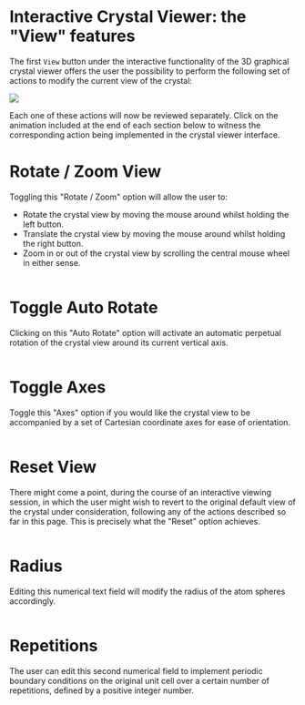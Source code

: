 # Interactive Crystal Viewer: the "View" features

The first `View` button <i class="zmdi zmdi-eye zmdi-hc-border"></i> under the interactive functionality of the 3D graphical crystal viewer offers the user the possibility to perform the following set of actions to modify the current view of the crystal: 

<img src="/images/view-features-viewer.png"/>
 
Each one of these actions will now be reviewed separately. Click on the animation included at the end of each section below to witness the corresponding action being implemented in the crystal viewer interface.    
 
# Rotate / Zoom View

Toggling this "Rotate / Zoom" option will allow the user to:

- Rotate the crystal view by moving the mouse around whilst holding the left button.
- Translate the crystal view by moving the mouse around whilst holding the right button.
- Zoom in or out of the crystal view by scrolling the central mouse wheel in either sense.

<img data-gifffer="/images/ViewerViewZoom.gif" />

# Toggle Auto Rotate

Clicking on this "Auto Rotate" option will activate an automatic perpetual rotation of the crystal view around its current vertical axis.

<img data-gifffer="/images/ViewerViewAuto.gif" />

# Toggle Axes

Toggle this "Axes" option if you would like the crystal view to be accompanied by a set of Cartesian coordinate axes for ease of orientation.  

<img data-gifffer="/images/ViewerViewAxes.gif" />

# Reset View

There might come a point, during the course of an interactive viewing session, in which the user might wish to revert to the original default view of the crystal under consideration, following any of the actions described so far in this page. This is precisely what the "Reset" option achieves.   

<img data-gifffer="/images/ViewerViewReset.gif" />

# Radius

Editing this numerical text field will modify the radius of the atom spheres accordingly.

<img data-gifffer="/images/ViewerViewRadius.gif" />
  
# Repetitions

The user can edit this second numerical field to implement periodic boundary conditions on the original unit cell over a certain number of repetitions, defined by a positive integer number. 

<img data-gifffer="/images/ViewerViewRepetitions.gif" />
